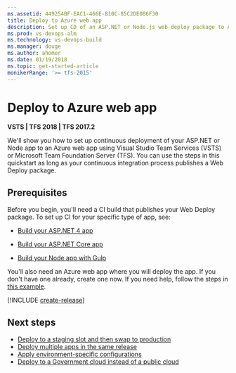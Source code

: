 ```yaml
---
ms.assetid: 449254BF-EAC1-466E-B10C-85C2DE086F30
title: Deploy to Azure web app
description: Set up CD of an ASP.NET or Node.js web deploy package to Azure App Services from Release Management
ms.prod: vs-devops-alm
ms.technology: vs-devops-build
ms.manager: douge
ms.author: ahomer
ms.date: 01/19/2018
ms.topic: get-started-article
monikerRange: '>= tfs-2015'
---
```


# Deploy to Azure web app

**VSTS | TFS 2018 | TFS 2017.2**

We'll show you how to set up continuous deployment of your ASP.NET or Node app to an Azure web app using
Visual Studio Team Services (VSTS) or Microsoft Team Foundation Server (TFS). You can use the steps in this quickstart
as long as your continuous integration process publishes a Web Deploy package.

## Prerequisites

Before you begin, you'll need a CI build that publishes your Web Deploy package. To set up CI for your specific type of app, see:

* [Build your ASP.NET 4 app](../aspnet/build-aspnet-4.md)

* [Build your ASP.NET Core app](../aspnet/build-aspnet-core.md)

* [Build your Node app with Gulp](../nodejs/build-gulp.md)

You'll also need an Azure web app where you will deploy the app.
If you don't have one already, create one now. If you need help, follow the
steps in [this example](../../apps/cd/azure/aspnet-core-to-azure-webapp.md#create-webapp-portal).

[!INCLUDE [create-release](../_shared/create-release.md)]

## Next steps

* [Deploy to a staging slot and then swap to production](howto-webdeploy-webapps.md#swapslots)
* [Deploy multiple apps in the same release](howto-webdeploy-webapps.md#multipleapps)
* [Apply environment-specific configurations](howto-webdeploy-webapps.md#configenvir)
* [Deploy to a Government cloud instead of a public cloud](howto-webdeploy-webapps.md#govtcloud)
